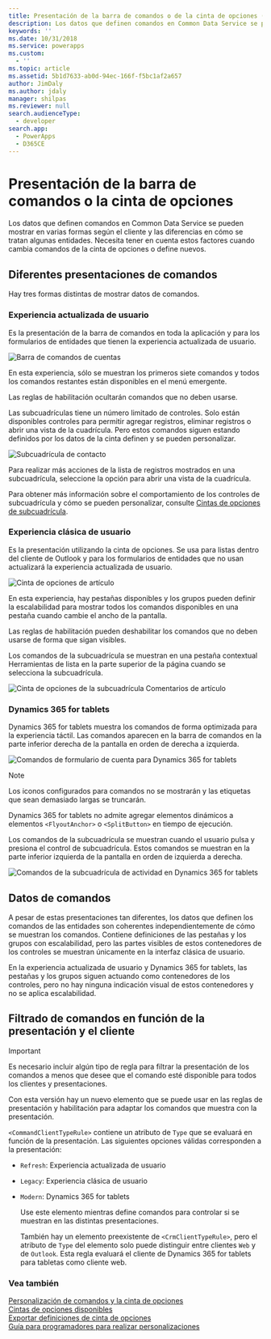 ```yaml
---
title: Presentación de la barra de comandos o de la cinta de opciones (aplicaciones basadas en modelos) | Microsoft Docs
description: Los datos que definen comandos en Common Data Service se pueden mostrar en varias formas según el cliente y las diferencias en cómo se tratan algunas entidades. Necesita tener en cuenta estos factores cuando cambia comandos de la cinta de opciones o define nuevos.
keywords: ''
ms.date: 10/31/2018
ms.service: powerapps
ms.custom:
  - ''
ms.topic: article
ms.assetid: 5b1d7633-ab0d-94ec-166f-f5bc1af2a657
author: JimDaly
ms.author: jdaly
manager: shilpas
ms.reviewer: null
search.audienceType:
  - developer
search.app:
  - PowerApps
  - D365CE
---
```


# <a name="command-bar-or-ribbon-presentation"></a>Presentación de la barra de comandos o la cinta de opciones

<!-- https://docs.microsoft.com/dynamics365/customer-engagement/developer/customize-dev/command-bar-ribbon-presentation -->

Los datos que definen comandos en Common Data Service se pueden mostrar en varias formas según el cliente y las diferencias en cómo se tratan algunas entidades. Necesita tener en cuenta estos factores cuando cambia comandos de la cinta de opciones o define nuevos.
  
<a name="BKMK_DifferentPresentations"></a>   
## <a name="different-presentations-of-commands"></a>Diferentes presentaciones de comandos  
 Hay tres formas distintas de mostrar datos de comandos.  
  
### <a name="updated-user-experience"></a>Experiencia actualizada de usuario  
 Es la presentación de la barra de comandos en toda la aplicación y para los formularios de entidades que tienen la experiencia actualizada de usuario.  
  
 ![Barra de comandos de cuentas](media/customization-account-grid-command-bar.PNG "Barra de comandos de cuentas en Dynamics 365")
  
 En esta experiencia, sólo se muestran los primeros siete comandos y todos los comandos restantes están disponibles en el menú emergente.  
  
 Las reglas de habilitación ocultarán comandos que no deben usarse.  
  
 Las subcuadrículas tiene un número limitado de controles. Solo están disponibles controles para permitir agregar registros, eliminar registros o abrir una vista de la cuadrícula. Pero estos comandos siguen estando definidos por los datos de la cinta definen y se pueden personalizar.  
  
 ![Subcuadrícula de contacto](media/customization-contract-subgrid.PNG "Subcuadrícula de contacto en Dynamics 365")  
  
 Para realizar más acciones de la lista de registros mostrados en una subcuadrícula, seleccione la opción para abrir una vista de la cuadrícula.  
  
 Para obtener más información sobre el comportamiento de los controles de subcuadrícula y cómo se pueden personalizar, consulte [Cintas de opciones de subcuadrícula](/dynamics365/customer-engagement/developer/customize-dev/ribbons-available-microsoft-dynamics-365#BKMK_SubGridRibbons).  
  
### <a name="classic-user-experience"></a>Experiencia clásica de usuario  
 Es la presentación utilizando la cinta de opciones. Se usa para listas dentro del cliente de Outlook y para los formularios de entidades que no usan actualizará la experiencia actualizada de usuario.  
  
 ![Cinta de opciones de artículo](media/customization-article-ribbon.PNG "Cinta de opciones de artículo en Dynamics 365")  
  
 En esta experiencia, hay pestañas disponibles y los grupos pueden definir la escalabilidad para mostrar todos los comandos disponibles en una pestaña cuando cambie el ancho de la pantalla.  
  
 Las reglas de habilitación pueden deshabilitar los comandos que no deben usarse de forma que sigan visibles.  
  
 Los comandos de la subcuadrícula se muestran en una pestaña contextual Herramientas de lista en la parte superior de la página cuando se selecciona la subcuadrícula.  
  
 ![Cinta de opciones de la subcuadrícula Comentarios de artículo](media/customization-article-comments-subgrid-ribbon.PNG "Cinta de opciones de la subcuadrícula Comentarios de artículo en Dynamics 365")  
  
<a name="BKMK_CRMForTablets"></a>   
### <a name="dynamics-365-for-tablets"></a>Dynamics 365 for tablets  
 Dynamics 365 for tablets muestra los comandos de forma optimizada para la experiencia táctil. Las comandos aparecen en la barra de comandos en la parte inferior derecha de la pantalla en orden de derecha a izquierda.  
  
 ![Comandos de formulario de cuenta para Dynamics 365 for tablets](media/customization-nobile-app-account-form-command.PNG "Comandos de formulario de cuenta para Dynamics 365 for tablets")  
  
> [!NOTE]
>  Los iconos configurados para comandos no se mostrarán y las etiquetas que sean demasiado largas se truncarán.  
> 
> Dynamics 365 for tablets no admite agregar elementos dinámicos a elementos `<FlyoutAnchor>` o `<SplitButton>` en tiempo de ejecución.  
  
 Los comandos de la subcuadrícula se muestran cuando el usuario pulsa y presiona el control de subcuadrícula. Estos comandos se muestran en la parte inferior izquierda de la pantalla en orden de izquierda a derecha.  
  
 ![Comandos de la subcuadrícula de actividad en Dynamics 365 for tablets](media/customization-mobile-app-activity-subgrid.PNG "Comandos de la subcuadrícula de actividad en Dynamics 365 for tablets")  
  
<a name="BKMK_CommandData"></a>   
## <a name="command-data"></a>Datos de comandos  
 A pesar de estas presentaciones tan diferentes, los datos que definen los comandos de las entidades son coherentes independientemente de cómo se muestran los comandos. Contiene definiciones de las pestañas y los grupos con escalabilidad, pero las partes visibles de estos contenedores de los controles se muestran únicamente en la interfaz clásica de usuario.  
  
 En la experiencia actualizada de usuario y Dynamics 365 for tablets, las pestañas y los grupos siguen actuando como contenedores de los controles, pero no hay ninguna indicación visual de estos contenedores y no se aplica escalabilidad.  
  
<a name="BKMK_FilteringCommands"></a>   
## <a name="filtering-commands-based-on-presentation-and-client"></a>Filtrado de comandos en función de la presentación y el cliente  
  
> [!IMPORTANT]
>  Es necesario incluir algún tipo de regla para filtrar la presentación de los comandos a menos que desee que el comando esté disponible para todos los clientes y presentaciones.  
  
 Con esta versión hay un nuevo elemento que se puede usar en las reglas de presentación y habilitación para adaptar los comandos que muestra con la presentación.  
  
 `<CommandClientTypeRule>` contiene un atributo de `Type` que se evaluará en función de la presentación. Las siguientes opciones válidas corresponden a la presentación:  
  
- `Refresh`: Experiencia actualizada de usuario  
  
- `Legacy`: Experiencia clásica de usuario  
  
- `Modern`: Dynamics 365 for tablets  
  
  Use este elemento mientras define comandos para controlar si se muestran en las distintas presentaciones.  
  
  También hay un elemento preexistente de `<CrmClientTypeRule>`, pero el atributo de `Type` del elemento solo puede distinguir entre clientes `Web` y de `Outlook`. Esta regla evaluará el cliente de Dynamics 365 for tablets para tabletas como cliente web.  
  
### <a name="see-also"></a>Vea también  
 [Personalización de comandos y la cinta de opciones](customize-commands-ribbon.md)   
 [Cintas de opciones disponibles](/dynamics365/customer-engagement/developer/customize-dev/ribbons-available-microsoft-dynamics-365)   
 [Exportar definiciones de cinta de opciones](export-ribbon-definitions.md)   
 [Guía para programadores para realizar personalizaciones](/dynamics365/customer-engagement/developer/customize-dev/customize-applications)
